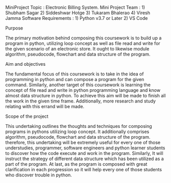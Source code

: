 MiniProject Topic : Electronic Billing System.
Mini Project Team : 1) Shubham Sagar
                                      2) Siddeshwar Hotge
                                      3) Tukaram Bhalerao
                                      4) Viresh Jamma
Software Requirements : 1) Python v3.7 or Later
                                                 2) VS Code
                                                
Purpose

The primary motivation behind composing this coursework is to build up a program in python, utilizing loop concept as well as file read and write for the given scenario of an electronic store. It ought to likewise module algorithm, pseudocode, flowchart and data structure of the program.

Aim and objectives

The fundamental focus of this coursework is to take in the idea of programming in python and can compose a program for the given command. Similarly, another target of this coursework is learning the concept of file read and write in python programming language and know almost data structure in python. To achieve this aim will be made to finish all the work in the given time frame. Additionally, more research and study relating with this errand will be made.

Scope of the project

This undertaking outlines the thoughts and techniques for composing programs in pythons utilizing loop concept. It additionally comprises algorithm, pseudocode, flowchart and data structure of the program. therefore, this undertaking will be extremely useful for every one of those understudies, programmer, software engineers and python learner students to discover how the code execute and work in the program. Similarly, It will instruct the strategy of different data structure which has been utilized as a part of the program. At last, as the program is composed with great clarification in each progression so it will help every one of those students who discover trouble in python.